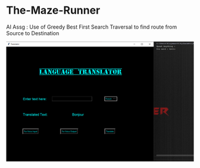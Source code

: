 # The-Maze-Runner
AI Assg : Use of Greedy Best First Search Traversal to find route from Source to Destination

![Snap](https://github.com/VedantKhairnar/Translator/blob/master/translatorSnap.PNG)
